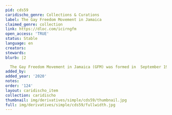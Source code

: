 ```yaml
---
pid: cds59
caridischo_genre: Collections & Curations
label: The Gay Freedom Movement in Jamaica
claimed_genre: collection
link: https://dloc.com/icirngfm
open_access: 'TRUE'
status: Stable
language: en
creators: 
stewards: 
blurb: |2

  The Gay Freedom Movement in Jamaica (GFM) was formed in  September 1977 as the first movement in the English Speaking Caribbean to seek rights for LGBT (Lesbian, Gay, Bisexual and Transgendered) people
added_by: 
added_year: '2020'
notes: 
order: '124'
layout: caridischo_item
collection: caridischo
thumbnail: img/derivatives/simple/cds59/thumbnail.jpg
full: img/derivatives/simple/cds59/fullwidth.jpg
---
```

